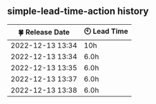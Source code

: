 ## simple-lead-time-action history

| :four_leaf_clover: Release Date | :clock10: Lead Time |
| ---- | ---- |
| 2022-12-13 13:34 | 10h |
| 2022-12-13 13:34 | 6.0h |
| 2022-12-13 13:35 | 6.0h |
| 2022-12-13 13:37 | 6.0h |
| 2022-12-13 13:38 | 6.0h |
